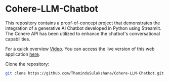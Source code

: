 # Cohere-LLM-Chatbot

This repository contains a proof-of-concept project that demonstrates the integration of a generative AI Chatbot developed in Python using Streamlit. The Cohere API has been utilized to enhance the chatbot's conversational capabilities.


For a quick overview [Video](https://drive.google.com/file/d/1xMbyInWXvztngQNqjSdUt5AMoMhlYYxs/view?usp=sharing). You can access the live version of this web application [here](https://questechbot.azurewebsites.net). 


Clone the repository:
   ```bash
   git clone https://github.com/ThaminduSulakshana/Cohere-LLM-Chatbot.git

